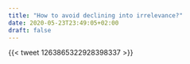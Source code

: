 ```yaml
---
title: "How to avoid declining into irrelevance?"
date: 2020-05-23T23:49:05+02:00
draft: false
---
```


{{< tweet 1263865322928398337 >}}


